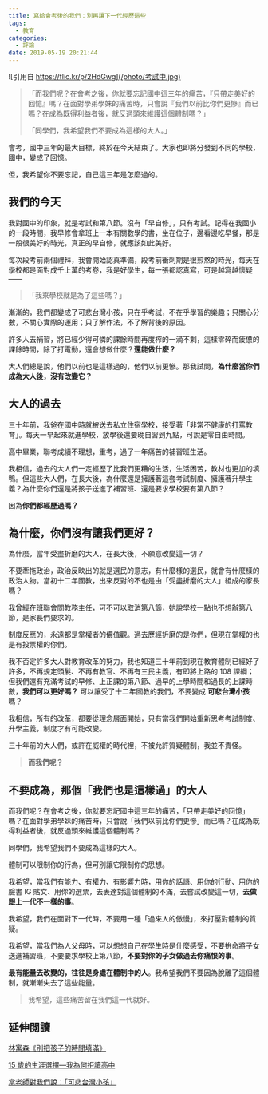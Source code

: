 ```yaml
---
title: 寫給會考後的我們：別再讓下一代經歷這些
tags:
  - 教育
categories:
  - 評論
date: 2019-05-19 20:21:44
---
```


![引用自 https://flic.kr/p/2HdGwg](/photo/考試中.jpg)

> 「而我們呢？在會考之後，你就要忘記國中這三年的痛苦，『只帶走美好的回憶』嗎？在面對學弟學妹的痛苦時，只會說『我們以前比你們更慘』而已嗎？在成為既得利益者後，就反過頭來維護這個體制嗎？」
>
> 「同學們，我希望我們不要成為這樣的大人。」

會考，國中三年的最大目標，終於在今天結束了。大家也即將分發到不同的學校，國中，變成了回憶。  

但，我希望你不要忘記，自己這三年是怎麼過的。  

## 我們的今天

我對國中的印象，就是考試和第八節。沒有「早自修」，只有考試。記得在我國小的一段時間，我早修會拿班上一本有關數學的書，坐在位子，邊看邊吃早餐，那是一段很美好的時光，真正的早自修，就應該如此美好。  

每次段考前兩個禮拜，我會開始認真準備，段考前衝刺期是很煎熬的時光，每天在學校都是面對成千上萬的考卷，我是好學生，每一張都認真寫，可是越寫越懷疑 ——  

> 「我來學校就是為了這些嗎？」

漸漸的，我們都變成了可悲台灣小孩，只在乎考試，不在乎學習的樂趣；只關心分數，不關心實際的運用；只了解作法，不了解背後的原因。  

許多人去補習，將已經少得可憐的課餘時間再度榨的一滴不剩，這樣零碎而疲憊的課餘時間，除了打電動，還會想做什麼？**還能做什麼？**  

大人們總是說，他們以前也是這樣過的，他們以前更慘。那我試問，**為什麼當你們成為大人後，沒有改變它？**  

## 大人的過去

三十年前，我爸在國中時就被送去私立住宿學校，接受著「非常不健康的打罵教育」。每天一早起來就進學校，放學後還要晚自習到九點，可說是零自由時間。  

高中畢業，聯考成績不理想，重考，過了一年痛苦的補習班生活。  

我相信，過去的大人們一定經歷了比我們更糟的生活，生活困苦，教材也更加的填鴨。但這些大人們，在長大後，為什麼還是擁護著這套考試制度、擁護著升學主義？為什麼你們還是將孩子送進了補習班、還是要求學校要有第八節？  

因為**你們都經歷過嗎？**  

## 為什麼，你們沒有讓我們更好？

為什麼，當年受盡折磨的大人，在長大後，不願意改變這一切？  

不要牽拖政治，政治反映出的就是選民的意志，有什麼樣的選民，就會有什麼樣的政治人物。當初十二年國教，出來反對的不也是由「受盡折磨的大人」組成的家長嗎？  

我曾經在班聯會問教務主任，可不可以取消第八節，她說學校一點也不想辦第八節，是家長們要求的。  

制度反應的，永遠都是掌權者的價值觀。過去歷經折磨的是你們，但現在掌權的也是有投票權的你們。  

我不否定許多大人對教育改革的努力，我也知道三十年前到現在教育體制已經好了許多，不再規定頭髮、不再有教官、不再有三民主義，有即將上路的 108 課綱；但我們還有充滿考試的早修、上正課的第八節、過早的上學時間和過長的上課時數，**我們可以更好嗎？** 可以讓受了十二年國教的我們，不要變成 **可悲台灣小孩** 嗎？  

我相信，所有的改革，都要從理念層面開始，只有當我們開始重新思考考試制度、升學主義，制度才有可能改變。  

三十年前的大人們，或許在威權的時代裡，不被允許質疑體制，我並不責怪。  

> **而我們呢？**  

## 不要成為，那個「我們也是這樣過」的大人

而我們呢？在會考之後，你就要忘記國中這三年的痛苦，「只帶走美好的回憶」嗎？在面對學弟學妹的痛苦時，只會說「我們以前比你們更慘」而已嗎？在成為既得利益者後，就反過頭來維護這個體制嗎？  

同學們，我希望我們不要成為這樣的大人。  

體制可以限制你的行為，但可別讓它限制你的思想。  

我希望，當我們有能力、有權力、有影響力時，用你的話語、用你的行動、用你的臉書 IG 貼文、用你的選票，去表達對這個體制的不滿，去嘗試改變這一切，**去做跟上一代不一樣的事**。  

我希望，我們在面對下一代時，不要用一種「過來人的傲慢」，來打壓對體制的質疑。  

我希望，當我們為人父母時，可以想想自己在學生時是什麼感受，不要拚命將子女送進補習班，不要要求學校上第八節，**不要對你的子女做過去你痛恨的事**。  

**最有能量去改變的，往往是身處在體制中的人**。我希望我們不要因為脫離了這個體制，就漸漸失去了這些能量。  

> 我希望，這些痛苦留在我們這一代就好。

## 延伸閱讀

[林寓森《別把孩子的時間填滿》](<https://matters.news/@lincalvino/%E8%87%AA%E6%88%80%E5%B7%A5%E4%BD%9C%E5%AE%A4-%E5%88%A5%E6%8A%8A%E5%AD%A9%E5%AD%90%E7%9A%84%E6%99%82%E9%96%93%E5%A1%AB%E6%BB%BF-zdpuAxHE8YJKV2HMVHNddcVna3vJjtBcyUVcitWq8tDVLwxsg>)

[15 歲的生涯選擇—我為何拒讀高中](/2018/10/14/progression/)

[當老師對我們說：「可悲台灣小孩」](/2018/10/14/poor-Taiwanese-kid/)

